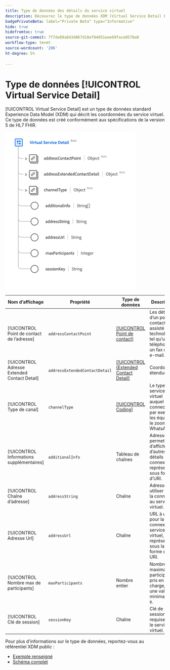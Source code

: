 ```yaml
---
title: Type de données des détails du service virtuel
description: Découvrez le type de données XDM (Virtual Service Detail Experience Data Model).
badgePrivateBeta: label="Private Beta" type="Informative"
hide: true
hidefromtoc: true
source-git-commit: 7f7de89a843d867d18ef84051eee69face0570a0
workflow-type: tm+mt
source-wordcount: '206'
ht-degree: 5%

---
```


# Type de données [!UICONTROL Virtual Service Detail]

[!UICONTROL Virtual Service Detail] est un type de données standard Experience Data Model (XDM) qui décrit les coordonnées du service virtuel. Ce type de données est créé conformément aux spécifications de la version 5 de HL7 FHIR.

![Structure de type de données Détails du service virtuel](../../images/data-types/healthcare/virtual-service-detail.png)

| Nom d’affichage | Propriété | Type de données | Description |
| --- | --- | --- | --- |
| [!UICONTROL Point de contact de l’adresse] | `addressContactPoint` | [[!UICONTROL Point de contact]](../healthcare/contact-point.md) | Les détails d’un point de contact assisté par la technologie, tel qu’un téléphone, un fax ou un e-mail. |
| [!UICONTROL Adresse Extended Contact Detail] | `addressExtendedContactDetail` | [[!UICONTROL  {Extended Contact Detail]](../healthcare/extended-contact-detail.md) | Coordonnées étendues. |
| [!UICONTROL Type de canal] | `channelType` | [[!UICONTROL Coding]](../healthcare/coding.md) | Le type de service virtuel auquel se connecter, par exemple les équipes, le zoom ou WhatsApp. |
| [!UICONTROL Informations supplémentaires] | `additionalInfo` | Tableau de chaînes | Adresse permettant d’afficher d’autres détails de connexion, représentés sous forme d’URI. |
| [!UICONTROL Chaîne d’adresse] | `addressString` | Chaîne | Adresse à utiliser pour la connexion au service virtuel. |
| [!UICONTROL Adresse Url] | `addressUrl` | Chaîne | URL à utiliser pour la connexion au service virtuel, représenté sous la forme d’un URI. |
| [!UICONTROL Nombre max de participants] | `maxParticipants` | Nombre entier | Nombre maximal de participants pris en charge, avec une valeur minimale de `0`. |
| [!UICONTROL Clé de session] | `sessionKey` | Chaîne | Clé de session requise par le service virtuel. |

Pour plus d’informations sur le type de données, reportez-vous au référentiel XDM public :

* [Exemple renseigné](https://github.com/adobe/xdm/blob/master/extensions/industry/healthcare/fhir/datatypes/simplequantity.example.1.json)
* [Schéma complet](https://github.com/adobe/xdm/blob/master/extensions/industry/healthcare/fhir/datatypes/simplequantity.schema.json)
